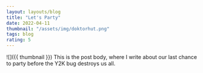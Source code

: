 ```yaml
---
layout: layouts/blog
title: "Let's Party"
date: 2022-04-11
thumbnail: "/assets/img/doktorhut.png"
tags: blog
rating: 5
---
```



![]({{ thumbnail }})
This is the post body, where I write about our last chance to party before the Y2K bug destroys us all. 